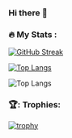 ### Hi there 👋

### :fire: My Stats :
<!-- (url)https://github-readme-streak-stats.herokuapp.com/?user=giorgiodaneri \ -->
[![GitHub Streak](http://github-readme-streak-stats.herokuapp.com?user=giorgiodaneri&theme=dark&background=000000)](https://git.io/streak-stats)

[![Top Langs](https://github-readme-stats.vercel.app/api/top-langs/?username=giorgiodaneri&layout=compact&theme=vision-friendly-dark)](https://github.com/anuraghazra/github-readme-stats)

 ![Top Langs](https://github-readme-stats.vercel.app/api/top-langs/?username=giorgiodaneri&hide=javascript,css,scss,html&theme=tokyonight)


### 🏆: Trophies:
[![trophy](https://github-profile-trophy.vercel.app/?username=giorgiodaneri&theme=onedark)](https://github.com/ryo-ma/github-profile-trophy)


<!--
**giorgiodaneri/giorgiodaneri** is a ✨ _special_ ✨ repository because its `README.md` (this file) appears on your GitHub profile.

Here are some ideas to get you started:

- 🔭 I’m currently working on ...
- 🌱 I’m currently learning ...
- 👯 I’m looking to collaborate on ...
- 🤔 I’m looking for help with ...
- 💬 Ask me about ...
- 📫 How to reach me: ...
- 😄 Pronouns: ...
- ⚡ Fun fact: ...
-->
